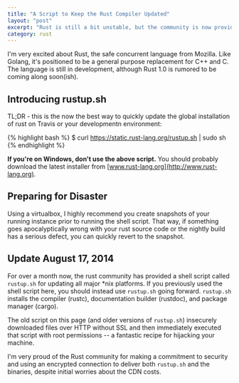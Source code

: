 ```yaml
---
title: "A Script to Keep the Rust Compiler Updated"
layout: "post"
excerpt: "Rust is still a bit unstable, but the community is now providely nightly builds of the compiler (rustc and rustdoc) and package manager (cargo) binaries for most platforms, and a shell script that will automatically install the latest nightly build for your platform."
category: rust
---
```

I'm very excited about Rust, the safe concurrent language from Mozilla. Like Golang, it's positioned to be a general purpose replacement for C++ and C. The language is still in development, although Rust 1.0 is rumored to be coming along soon(ish).

## Introducing rustup.sh

TL;DR - this is the now the best way to quickly update the global installation of rust on Travis or your developmentn environment:

{% highlight bash %}
$ curl https://static.rust-lang.org/rustup.sh | sudo sh
{% endhighlight %}

**If you're on Windows, don't use the above script.** You should probably download the latest installer from [www.rust-lang.org](http://www.rust-lang.org). 

## Preparing for Disaster

Using a virtualbox, I highly recommend you create snapshots of your running instance prior to running the shell script. That way, if something goes apocalyptically wrong with your rust source code or the nightly build has a serious defect, you can quickly revert to the snapshot.

## Update August 17, 2014

For over a month now, the rust community has provided a shell script called `rustup.sh` for updating all major *nix platforms. If you previously used the shell script here, you should instead use `rustup.sh` going forward. `rustup.sh` installs the compiler (rustc), documentation builder (rustdoc), and package manager (cargo). 

The old script on this page (and older versions of `rustup.sh`) insecurely downloaded files over HTTP without SSL and then immediately executed that script with root permissions -- a fantastic recipe for hijacking your machine.

I'm very proud of the Rust community for making a commitment to security and using an encrypted connection to deliver both `rustup.sh` and the binaries, despite initial worries about the CDN costs.
